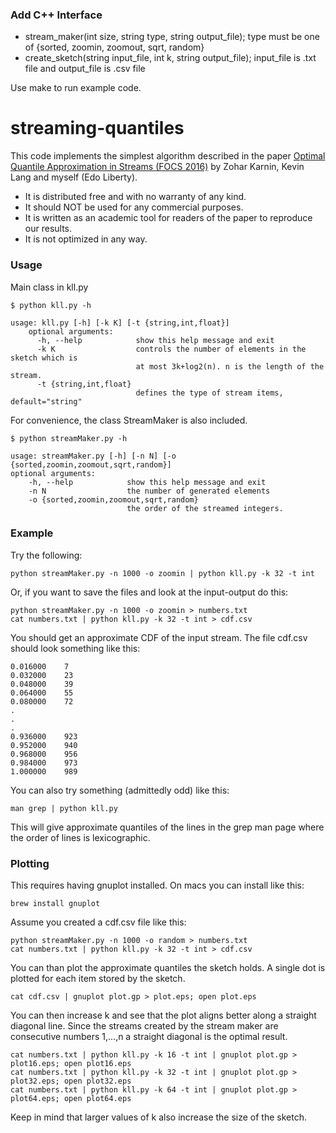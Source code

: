 ### Add C++ Interface

* stream_maker(int size, string type, string output_file);
type must be one of {sorted, zoomin, zoomout, sqrt, random}
* create_sketch(string input_file, int k, string output_file);
input_file is .txt file and output_file is .csv file

Use make to run example code. 


# streaming-quantiles

This code implements the simplest algorithm described in 
the paper [Optimal Quantile Approximation in Streams (FOCS 2016)](http://arxiv.org/abs/1603.05346) by Zohar Karnin, Kevin Lang and myself (Edo Liberty).

* It is distributed free and with no warranty of any kind.
* It should NOT be used for any commercial purposes.
* It is written as an academic tool for readers of the paper to reproduce our results.
* It is not optimized in any way.

### Usage

Main class in kll.py
              
    $ python kll.py -h
    
    usage: kll.py [-h] [-k K] [-t {string,int,float}]
		optional arguments:
	      -h, --help            show this help message and exit
          -k K                  controls the number of elements in the sketch which is
                                at most 3k+log2(n). n is the length of the stream.
          -t {string,int,float}
                                defines the type of stream items, default="string"
                    
For convenience, the class StreamMaker is also included.
     
    $ python streamMaker.py -h
    
	usage: streamMaker.py [-h] [-n N] [-o {sorted,zoomin,zoomout,sqrt,random}]
	optional arguments:
        -h, --help            show this help message and exit
		-n N                  the number of generated elements
		-o {sorted,zoomin,zoomout,sqrt,random}
                       		  the order of the streamed integers.
              
### Example
Try the following:
	
	python streamMaker.py -n 1000 -o zoomin | python kll.py -k 32 -t int
	
Or, if you want to save the files and look at the input-output do this: 
	
	
	python streamMaker.py -n 1000 -o zoomin > numbers.txt
	cat numbers.txt | python kll.py -k 32 -t int > cdf.csv

You should get an approximate CDF of the input stream. The file cdf.csv should look something like this:
	
	0.016000	7
	0.032000	23
	0.048000	39
	0.064000	55
	0.080000	72
	.
	.
	.
	0.936000	923
	0.952000	940
	0.968000	956
	0.984000	973
	1.000000	989 

You can also try something (admittedly odd) like this: 
    
    man grep | python kll.py
    
This will give approximate quantiles of the lines in the grep man page where the order of lines is lexicographic.


### Plotting
This requires having gnuplot installed. On macs you can install like this:

	brew install gnuplot
	
Assume you created a cdf.csv file like this:

	python streamMaker.py -n 1000 -o random > numbers.txt
	cat numbers.txt | python kll.py -k 32 -t int > cdf.csv
	
You can than plot the approximate quantiles the sketch holds. A single dot is plotted for each item stored by the sketch.

	cat cdf.csv | gnuplot plot.gp > plot.eps; open plot.eps

You can then increase k and see that the plot aligns better along a straight diagonal line. Since the streams created by the stream maker are consecutive numbers 1,...,n a straight diagonal is the optimal result.

	cat numbers.txt | python kll.py -k 16 -t int | gnuplot plot.gp > plot16.eps; open plot16.eps
	cat numbers.txt | python kll.py -k 32 -t int | gnuplot plot.gp > plot32.eps; open plot32.eps
	cat numbers.txt | python kll.py -k 64 -t int | gnuplot plot.gp > plot64.eps; open plot64.eps

Keep in mind that larger values of k also increase the size of the sketch.

